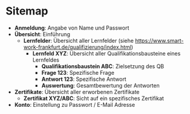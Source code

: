 Sitemap
=======

* **Anmeldung**: Angabe von Name und Passwort
* **Übersicht**: Einführung
  * **Lernfelder**: Übersicht aller Lernfelder (siehe https://www.smart-work-frankfurt.de/qualifizierung/index.html)
    * **Lernfeld XYZ**: Übersicht aller Qualifikationsbausteine eines Lernfeldes
      * **Qualifikationsbaustein ABC**: Zielsetzung des QB
      * **Frage 123**: Spezifische Frage
      * **Antwort 123**: Spezifische Antwort
      * **Auswertung**: Gesamtbewertung der Antworten
* **Zertifikate**: Übersicht aller erworbenen Zertifikate
  * **Zertifikat XYZ/ABC**: Sicht auf ein spezifisches Zertifikat
* **Konto**: Einstellung zu Passwort / E-Mail Adresse
